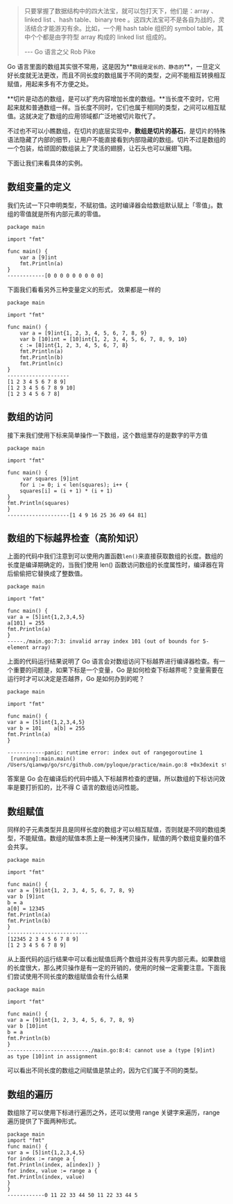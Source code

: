 > 只要掌握了数据结构中的四大法宝，就可以包打天下，他们是：array 、linked list 、hash table、binary tree 。这四大法宝可不是各自为战的，灵活结合才能游刃有余。比如，一个用 hash table 组织的 symbol table，其中个个都是由字符型 array 构成的 linked list 组成的。 
>
>--- Go 语言之父 Rob Pike

Go 语言里面的数组其实很不常用，这是因为**`数组是定长的、静态的`**，一旦定义好长度就无法更改，而且不同长度的数组属于不同的类型，之间不能相互转换相互赋值，用起来多有不方便之处。

**切片是动态的数组，是可以扩充内容增加长度的数组。**当长度不变时，它用起来就和普通数组一样。当长度不同时，它们也属于相同的类型，之间可以相互赋值。这就决定了数组的应用领域都广泛地被切片取代了。

不过也不可以小瞧数组，在切片的底层实现中，**数组是切片的基石**，是切片的特殊语法隐藏了内部的细节，让用户不能直接看到内部隐藏的数组。切片不过是数组的一个包装，给顽固的数组装上了灵活的翅膀，让石头也可以展翅飞翔。

下面让我们来看具体的实例。

## 数组变量的定义

我们先试一下只申明类型，不赋初值。这时编译器会给数组默认赋上「零值」。数组的零值就是所有内部元素的零值。

```
package main

import "fmt"

func main() {    
    var a [9]int    
    fmt.Println(a)
}
------------[0 0 0 0 0 0 0 0 0]
```

下面我们看看另外三种变量定义的形式， 效果都是一样的

```
package main

import "fmt"

func main() {    
    var a = [9]int{1, 2, 3, 4, 5, 6, 7, 8, 9}    
    var b [10]int = [10]int{1, 2, 3, 4, 5, 6, 7, 8, 9, 10}    
    c := [8]int{1, 2, 3, 4, 5, 6, 7, 8}    
    fmt.Println(a)    
    fmt.Println(b)    
    fmt.Println(c)
}
--------------------
[1 2 3 4 5 6 7 8 9]
[1 2 3 4 5 6 7 8 9 10]
[1 2 3 4 5 6 7 8]
```

## 数组的访问

接下来我们使用下标来简单操作一下数组，这个数组里存的是数字的平方值

```
package main

import "fmt"

func main() {   
     var squares [9]int    
    for i := 0; i < len(squares); i++ {        
    squares[i] = (i + 1) * (i + 1)    
}    
fmt.Println(squares)
}
--------------------[1 4 9 16 25 36 49 64 81]
```

## 数组的下标越界检查（高阶知识）

上面的代码中我们注意到可以使用内置函数` len() `来直接获取数组的长度。数组的长度是编译期确定的，当我们使用 len() 函数访问数组的长度属性时，编译器在背后偷偷把它替换成了整数值。

```
package main

import "fmt"

func main() {    
var a = [5]int{1,2,3,4,5}    
a[101] = 255    
fmt.Println(a)
}
-----./main.go:7:3: invalid array index 101 (out of bounds for 5-element array)
```

上面的代码运行结果说明了 Go 语言会对数组访问下标越界进行编译器检查。有一个重要的问题是，如果下标是一个变量，Go 是如何检查下标越界呢？变量需要在运行时才可以决定是否越界，Go 是如何办到的呢？

```
package main

import "fmt"

func main() {    
var a = [5]int{1,2,3,4,5}    
var b = 101    a[b] = 255    
fmt.Println(a)
}

------------panic: runtime error: index out of rangegoroutine 1
 [running]:main.main() 
/Users/qianwp/go/src/github.com/pyloque/practice/main.go:8 +0x3dexit status 2
```

答案是 Go 会在编译后的代码中插入下标越界检查的逻辑，所以数组的下标访问效率是要打折扣的，比不得 C 语言的数组访问性能。

## 数组赋值

同样的子元素类型并且是同样长度的数组才可以相互赋值，否则就是不同的数组类型，不能赋值。数组的赋值本质上是一种浅拷贝操作，赋值的两个数组变量的值不会共享。

```
package main

import "fmt"

func main() {    
var a = [9]int{1, 2, 3, 4, 5, 6, 7, 8, 9}    
var b [9]int    
b = a    
a[0] = 12345    
fmt.Println(a)    
fmt.Println(b)
}
--------------------------
[12345 2 3 4 5 6 7 8 9]
[1 2 3 4 5 6 7 8 9]
```

从上面代码的运行结果中可以看出赋值后两个数组并没有共享内部元素。如果数组的长度很大，那么拷贝操作是有一定的开销的，使用的时候一定需要注意。下面我们尝试使用不同长度的数组赋值会有什么结果

```
package main

import "fmt"

func main() {    
var a = [9]int{1, 2, 3, 4, 5, 6, 7, 8, 9}    
var b [10]int    
b = a    
fmt.Println(b)
}
--------------------------./main.go:8:4: cannot use a (type [9]int) 
as type [10]int in assignment
```

可以看出不同长度的数组之间赋值是禁止的，因为它们属于不同的类型。

## 数组的遍历

数组除了可以使用下标进行遍历之外，还可以使用 range 关键字来遍历，range 遍历提供了下面两种形式。

```
package main
import "fmt"
func main() {    
var a = [5]int{1,2,3,4,5}    
for index := range a {  
fmt.Println(index, a[index]) } 
for index, value := range a {        
fmt.Println(index, value)    
}
}
------------0 11 22 33 44 50 11 22 33 44 5
```


